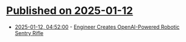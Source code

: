 # [Published on 2025-01-12](index.md)

* [2025-01-12, 04:52:00](https://soylentnews.org/article.pl?sid=25/01/10/162244&from=rss) - [Engineer Creates OpenAI-Powered Robotic Sentry Rifle](https://soylentnews.org/article.pl?sid=25/01/10/162244&from=rss)
